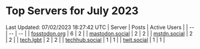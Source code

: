 # Top Servers for July 2023
Last Updated: 07/02/2023 18:27:42 UTC
| Server | Posts | Active Users |
| -- | -- | -- |
| [fosstodon.org](https://fosstodon.org/tags/PowerShell) | 6 | 2 |
| [mastodon.social](https://mastodon.social/tags/PowerShell) | 2 | 2 |
| [mstdn.social](https://mstdn.social/tags/PowerShell) | 2 | 2 |
| [tech.lgbt](https://tech.lgbt/tags/PowerShell) | 2 | 2 |
| [techhub.social](https://techhub.social/tags/PowerShell) | 1 | 1 |
| [twit.social](https://twit.social/tags/PowerShell) | 1 | 1 |
